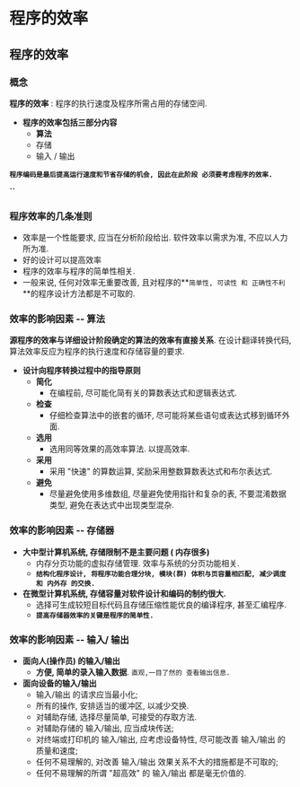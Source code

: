 # 程序的效率

## 程序的效率

### 概念

**程序的效率** :  程序的执行速度及程序所需占用的存储空间.

* **程序的效率包括三部分内容**
  * **算法**
  * 存储
  * 输入 / 输出

**`程序编码是最后提高运行速度和节省存储的机会, 因此在此阶段 必须要考虑程序的效率.`**

**\`\`**

### 程序效率的几条准则

* 效率是一个性能要求, 应当在分析阶段给出.  软件效率以需求为准, 不应以人力所为准.
* 好的设计可以提高效率
* 程序的效率与程序的简单性相关.
* 一般来说, 任何对效率无重要改善, 且对程序的**`简单性, 可读性 和 正确性不利`**的程序设计方法都是不可取的.



### 效率的影响因素 -- 算法

**源程序的效率与详细设计阶段确定的算法的效率有直接关系**.  在设计翻译转换代码, 算法效率反应为程序的执行速度和存储容量的要求.

* **设计向程序转换过程中的指导原则**
  * **简化**
    * 在编程前, 尽可能化简有关的算数表达式和逻辑表达式.
  * **检查**
    * 仔细检查算法中的嵌套的循环, 尽可能将某些语句或表达式移到循环外面.
  * **选用**
    * 选用同等效果的高效率算法. 以提高效率.
  * **采用**
    * 采用 "快速" 的算数运算,  奖励采用整数算数表达式和布尔表达式.
  * **避免**
    * 尽量避免使用多维数组,  尽量避免使用指针和复杂的表, 不要混淆数据类型, 避免在表达式中出现类型混杂.

### 效率的影响因素 -- 存储器

* **大中型计算机系统, 存储限制不是主要问题 \( 内存很多\)**
  * 内存分页功能的虚拟存储管理.  效率与系统的分页功能相关.
  * **`结构化程序设计, 将程序功能合理分块, 模块(群) 体积与页容量相匹配, 减少调度 和 内外存 的交换.`**
* **在微型计算机系统, 存储容量对软件设计和编码的制约很大.**
  * 选择可生成较短目标代码且存储压缩性能优良的编译程序, 甚至汇编程序.
  * **`提高存储器效率的关键是程序的简单性.`**

### 效率的影响因素 -- 输入/ 输出

* **面向人\(操作员\) 的输入/输出**
  * **方便, 简单的录入输入数据**.  `直观,一目了然的 查看输出信息.`
* **面向设备的输入/输出**
  * 输入/输出 的请求应当最小化;
  * 所有的操作, 安排适当的缓冲区, 以减少交换.
  * 对辅助存储, 选择尽量简单, 可接受的存取方法.
  * 对辅助存储的 输入/输出, 应当成块传送;
  * 对终端或打印机的 输入/输出, 应考虑设备特性,  尽可能改善 输入/输出 的质量和速度;
  * 任何不易理解的, 对改善 输入/输出 效果关系不大的措施都是不可取的;
  * 任何不易理解的所谓 "超高效" 的 输入/输出 都是毫无价值的.









